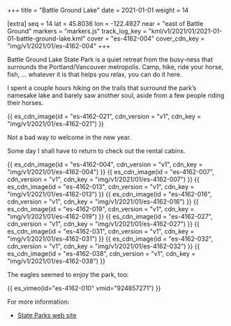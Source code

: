 +++
title = "Battle Ground Lake"
date = 2021-01-01
weight = 14

[extra]
seq = 14
lat = 45.8036
lon = -122.4927
near = "east of Battle Ground"
markers = "markers.js"
track_log_key = "kml/v1/2021/01/2021-01-01-battle-ground-lake.kml"
cover = "es-4162-004"
cover_cdn_key = "img/v1/2021/01/es-4162-004"
+++

Battle Ground Lake State Park is a quiet retreat from the busy-ness that surrounds the Portland/Vancouver metropolis. Camp, hike, ride your horse, fish, … whatever it is that helps you relax, you can do it here.

<!-- more -->

I spent a couple hours hiking on the trails that surround the park’s namesake lake and barely saw another soul, aside from a few people riding their horses.

{{ es_cdn_image(id = "es-4162-021", cdn_version = "v1", cdn_key = "img/v1/2021/01/es-4162-021") }}

Not a bad way to welcome in the new year.

Some day I shall have to return to check out the rental cabins.

{{ es_cdn_image(id = "es-4162-004", cdn_version = "v1", cdn_key = "img/v1/2021/01/es-4162-004") }}
{{ es_cdn_image(id = "es-4162-007", cdn_version = "v1", cdn_key = "img/v1/2021/01/es-4162-007") }}
{{ es_cdn_image(id = "es-4162-013", cdn_version = "v1", cdn_key = "img/v1/2021/01/es-4162-013") }}
{{ es_cdn_image(id = "es-4162-016", cdn_version = "v1", cdn_key = "img/v1/2021/01/es-4162-016") }}
{{ es_cdn_image(id = "es-4162-019", cdn_version = "v1", cdn_key = "img/v1/2021/01/es-4162-019") }}
{{ es_cdn_image(id = "es-4162-027", cdn_version = "v1", cdn_key = "img/v1/2021/01/es-4162-027") }}
{{ es_cdn_image(id = "es-4162-031", cdn_version = "v1", cdn_key = "img/v1/2021/01/es-4162-031") }}
{{ es_cdn_image(id = "es-4162-032", cdn_version = "v1", cdn_key = "img/v1/2021/01/es-4162-032") }}
{{ es_cdn_image(id = "es-4162-038", cdn_version = "v1", cdn_key = "img/v1/2021/01/es-4162-038") }}

The eagles seemed to enjoy the park, too:

{{ es_vimeo(id="es-4162-010" vmid="924857271") }}

For more information:

* [State Parks web site](https://parks.state.wa.us/472/Battle-Ground-Lake)
